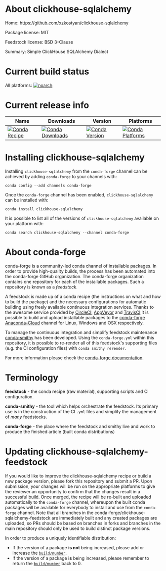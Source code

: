 About clickhouse-sqlalchemy
===========================

Home: https://github.com/xzkostyan/clickhouse-sqlalchemy

Package license: MIT

Feedstock license: BSD 3-Clause

Summary: Simple ClickHouse SQLAlchemy Dialect



Current build status
====================

All platforms:
[![noarch](https://img.shields.io/circleci/project/github/conda-forge/clickhouse-sqlalchemy-feedstock/master.svg?label=noarch)](https://circleci.com/gh/conda-forge/clickhouse-sqlalchemy-feedstock)

Current release info
====================

| Name | Downloads | Version | Platforms |
| --- | --- | --- | --- |
| [![Conda Recipe](https://img.shields.io/badge/recipe-clickhouse--sqlalchemy-green.svg)](https://anaconda.org/conda-forge/clickhouse-sqlalchemy) | [![Conda Downloads](https://img.shields.io/conda/dn/conda-forge/clickhouse-sqlalchemy.svg)](https://anaconda.org/conda-forge/clickhouse-sqlalchemy) | [![Conda Version](https://img.shields.io/conda/vn/conda-forge/clickhouse-sqlalchemy.svg)](https://anaconda.org/conda-forge/clickhouse-sqlalchemy) | [![Conda Platforms](https://img.shields.io/conda/pn/conda-forge/clickhouse-sqlalchemy.svg)](https://anaconda.org/conda-forge/clickhouse-sqlalchemy) |

Installing clickhouse-sqlalchemy
================================

Installing `clickhouse-sqlalchemy` from the `conda-forge` channel can be achieved by adding `conda-forge` to your channels with:

```
conda config --add channels conda-forge
```

Once the `conda-forge` channel has been enabled, `clickhouse-sqlalchemy` can be installed with:

```
conda install clickhouse-sqlalchemy
```

It is possible to list all of the versions of `clickhouse-sqlalchemy` available on your platform with:

```
conda search clickhouse-sqlalchemy --channel conda-forge
```


About conda-forge
=================

conda-forge is a community-led conda channel of installable packages.
In order to provide high-quality builds, the process has been automated into the
conda-forge GitHub organization. The conda-forge organization contains one repository
for each of the installable packages. Such a repository is known as a *feedstock*.

A feedstock is made up of a conda recipe (the instructions on what and how to build
the package) and the necessary configurations for automatic building using freely
available continuous integration services. Thanks to the awesome service provided by
[CircleCI](https://circleci.com/), [AppVeyor](http://www.appveyor.com/)
and [TravisCI](https://travis-ci.org/) it is possible to build and upload installable
packages to the [conda-forge](https://anaconda.org/conda-forge)
[Anaconda-Cloud](http://docs.anaconda.org/) channel for Linux, Windows and OSX respectively.

To manage the continuous integration and simplify feedstock maintenance
[conda-smithy](http://github.com/conda-forge/conda-smithy) has been developed.
Using the ``conda-forge.yml`` within this repository, it is possible to re-render all of
this feedstock's supporting files (e.g. the CI configuration files) with ``conda smithy rerender``.

For more information please check the [conda-forge documentation](https://conda-forge.org/docs/).

Terminology
===========

**feedstock** - the conda recipe (raw material), supporting scripts and CI configuration.

**conda-smithy** - the tool which helps orchestrate the feedstock.
                   Its primary use is in the construction of the CI ``.yml`` files
                   and simplify the management of *many* feedstocks.

**conda-forge** - the place where the feedstock and smithy live and work to
                  produce the finished article (built conda distributions)


Updating clickhouse-sqlalchemy-feedstock
========================================

If you would like to improve the clickhouse-sqlalchemy recipe or build a new
package version, please fork this repository and submit a PR. Upon submission,
your changes will be run on the appropriate platforms to give the reviewer an
opportunity to confirm that the changes result in a successful build. Once
merged, the recipe will be re-built and uploaded automatically to the
`conda-forge` channel, whereupon the built conda packages will be available for
everybody to install and use from the `conda-forge` channel.
Note that all branches in the conda-forge/clickhouse-sqlalchemy-feedstock are
immediately built and any created packages are uploaded, so PRs should be based
on branches in forks and branches in the main repository should only be used to
build distinct package versions.

In order to produce a uniquely identifiable distribution:
 * If the version of a package **is not** being increased, please add or increase
   the [``build/number``](http://conda.pydata.org/docs/building/meta-yaml.html#build-number-and-string).
 * If the version of a package **is** being increased, please remember to return
   the [``build/number``](http://conda.pydata.org/docs/building/meta-yaml.html#build-number-and-string)
   back to 0.